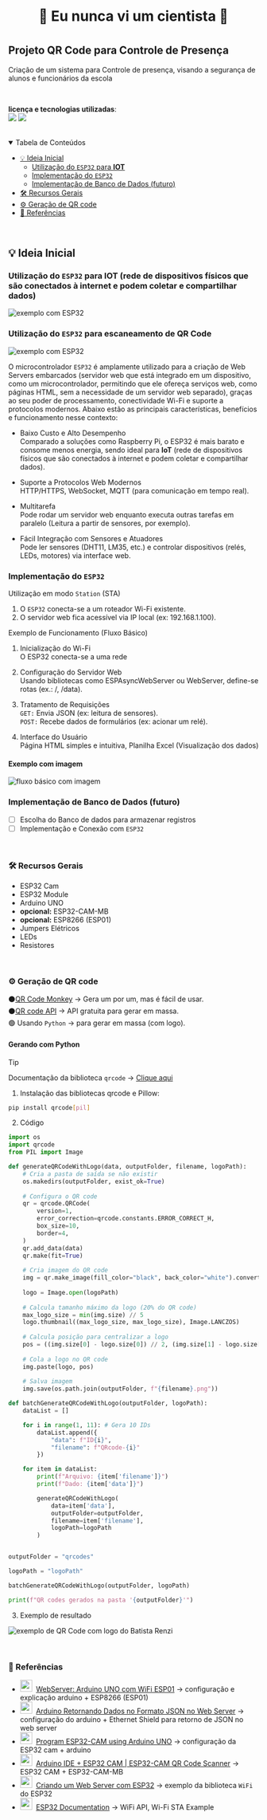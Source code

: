 <h1 align=center>🚀 Eu nunca vi um cientista 🚀<h1>

## Projeto QR Code para Controle de Presença

Criação de um sistema para Controle de presença, visando a segurança de alunos e funcionários da escola

<br>

**licença e tecnologias utilizadas**:  
<img src="https://img.shields.io/github/license/henrygoncalvess/QRcode-contra-turno?style=for-the-badge&labelColor=gray&color=97ca00"> <a href="https://docs.python.org/3/"><img src="https://img.shields.io/badge/python-3.11.9-3776AB?style=for-the-badge&logo=python&logoColor=3776AB&labelColor=gray"></a>

<br>

<details open="open">
<summary>Tabela de Conteúdos</summary>
  
- [💡 Ideia Inicial](#ideia)
  - [Utilização do `ESP32` para **IOT**](#esp32)
  - [Implementação do `ESP32`](#implementacao)
  - [Implementação de Banco de Dados (futuro)](#implementacao-db)
- [🛠 Recursos Gerais](#recursos)
- [⚙ Geração de QR code](#qrcode)
- [📄 Referências](#ref)
  
</details>

<br>

<a name="ideia"></a>

## 💡 Ideia Inicial
<a name="esp32"></a>
### Utilização do `ESP32` para **IOT** (rede de dispositivos físicos que são conectados à internet e podem coletar e compartilhar dados)

![exemplo com ESP32](images/ESP32_iot.png)

### Utilização do `ESP32` para escaneamento de QR Code

![exemplo com ESP32](images/ESP32CAM_code.png)

O microcontrolador `ESP32` é amplamente utilizado para a criação de Web Servers embarcados (servidor web que está integrado em um dispositivo, como um microcontrolador, permitindo que ele ofereça serviços web, como páginas HTML, sem a necessidade de um servidor web separado), graças ao seu poder de processamento, conectividade Wi-Fi e suporte a protocolos modernos. Abaixo estão as principais características, benefícios e funcionamento nesse contexto:

- Baixo Custo e Alto Desempenho  
Comparado a soluções como Raspberry Pi, o ESP32 é mais barato e consome menos energia, sendo ideal para **IoT** (rede de dispositivos físicos que são conectados à internet e podem coletar e compartilhar dados).

- Suporte a Protocolos Web Modernos  
HTTP/HTTPS, WebSocket, MQTT (para comunicação em tempo real).

- Multitarefa  
Pode rodar um servidor web enquanto executa outras tarefas em paralelo (Leitura a partir de sensores, por exemplo).

- Fácil Integração com Sensores e Atuadores  
Pode ler sensores (DHT11, LM35, etc.) e controlar dispositivos (relés, LEDs, motores) via interface web.

<a name="implementacao"></a>
### Implementação do `ESP32`

Utilização em modo `Station` (STA)

1. O `ESP32` conecta-se a um roteador Wi-Fi existente.
2. O servidor web fica acessível via IP local (ex: 192.168.1.100).

Exemplo de Funcionamento (Fluxo Básico)

1. Inicialização do Wi-Fi  
O ESP32 conecta-se a uma rede

2. Configuração do Servidor Web  
Usando bibliotecas como ESPAsyncWebServer ou WebServer, define-se rotas (ex.: /, /data).

3. Tratamento de Requisições  
`GET:` Envia JSON (ex: leitura de sensores).  
`POST:` Recebe dados de formulários (ex: acionar um relé).

4. Interface do Usuário  
Página HTML simples e intuitiva, Planilha Excel (Visualização dos dados)

#### Exemplo com imagem

![fluxo básico com imagem](images/fluxo_code.png)

<a name="implementacao-db"></a>
### Implementação de Banco de Dados (futuro)

- [ ] Escolha do Banco de dados para armazenar registros
- [ ] Implementação e Conexão com `ESP32`

<br>

<a name="recursos"></a>
### 🛠 Recursos Gerais

- ESP32 Cam
- ESP32 Module
- Arduino UNO
- **opcional:** ESP32-CAM-MB
- **opcional:** ESP8266 (ESP01)
- Jumpers Elétricos
- LEDs
- Resistores

<br>

<a name="qrcode"></a>
### ⚙ Geração de QR code

⚫[QR Code Monkey](https://www.qrcode-monkey.com/) → Gera um por um, mas é fácil de usar.  
⚫[QR code API](https://goqr.me/api/) → API gratuita para gerar em massa.  
🟢 Usando `Python` → para gerar em massa (com logo).

#### Gerando com Python

> [!TIP]
> Documentação da biblioteca `qrcode` → [Clique aqui](https://pypi.org/project/qrcode/)

1. Instalação das bibliotecas qrcode e Pillow:
```bash
pip install qrcode[pil]
```

2. Código
```py
import os
import qrcode
from PIL import Image

def generateQRCodeWithLogo(data, outputFolder, filename, logoPath):
    # Cria a pasta de saída se não existir
    os.makedirs(outputFolder, exist_ok=True)
    
    # Configura o QR code
    qr = qrcode.QRCode(
        version=1,
        error_correction=qrcode.constants.ERROR_CORRECT_H,
        box_size=10,
        border=4,
    )
    qr.add_data(data)
    qr.make(fit=True)
    
    # Cria imagem do QR code
    img = qr.make_image(fill_color="black", back_color="white").convert('RGB')
    
    logo = Image.open(logoPath)
    
    # Calcula tamanho máximo da logo (20% do QR code)
    max_logo_size = min(img.size) // 5
    logo.thumbnail((max_logo_size, max_logo_size), Image.LANCZOS)
    
    # Calcula posição para centralizar a logo
    pos = ((img.size[0] - logo.size[0]) // 2, (img.size[1] - logo.size[1]) // 2)
    
    # Cola a logo no QR code
    img.paste(logo, pos)
    
    # Salva imagem
    img.save(os.path.join(outputFolder, f"{filename}.png"))

def batchGenerateQRCodeWithLogo(outputFolder, logoPath):
    dataList = []

    for i in range(1, 11): # Gera 10 IDs
        dataList.append({
            "data": f"ID{i}",
            "filename": f"QRcode-{i}"
        })

    for item in dataList:
        print(f"Arquivo: {item['filename']}")
        print(f"Dado: {item['data']}")

        generateQRCodeWithLogo(
            data=item['data'],
            outputFolder=outputFolder,
            filename=item['filename'],
            logoPath=logoPath
        )


outputFolder = "qrcodes"

logoPath = "logoPath"

batchGenerateQRCodeWithLogo(outputFolder, logoPath)

print(f"QR codes gerados na pasta '{outputFolder}'")
```

3. Exemplo de resultado

![exemplo de QR Code com logo do Batista Renzi](images/batista_code.png)

<br>

<a name="ref"></a>
### 📄 Referências
- <img src="https://cdn.simpleicons.org/youtube/FF0000/FF0000" width=24>&nbsp; [WebServer: Arduino UNO com WiFi ESP01](https://youtu.be/_WPXhNV07Q8?si=PmHWCHl0Lrf5LABd) → configuração e explicação arduino + ESP8266 (ESP01)
- <img src="https://cdn.simpleicons.org/youtube/FF0000/FF0000" width=24>&nbsp; [Arduino Retornando Dados no Formato JSON no Web Server](https://youtu.be/eSMZxWEYgZs?si=KtAnpWq5ySvwE1lo) → configuração do arduino + Ethernet Shield para retorno de JSON no web server
- <img src="https://cdn.simpleicons.org/youtube/FF0000/FF0000" width=24>&nbsp; [Program ESP32-CAM using Arduino UNO](https://easyelectronicsproject.com/esp32-projects/program-esp32cam-arduino/) → configuração da ESP32 cam + arduino
- <img src="https://cdn.simpleicons.org/youtube/FF0000/FF0000" width=24>&nbsp; [Arduino IDE + ESP32 CAM | ESP32-CAM QR Code Scanner](https://www.youtube.com/watch?v=tZV7b8dGgw4) → ESP32 CAM + ESP32-CAM-MB
- <img src="https://cdn.simpleicons.org/youtube/FF0000/FF0000" width=24>&nbsp; [Criando um Web Server com ESP32](https://www.youtube.com/watch?v=ZSyqNFGAF8o) → exemplo da biblioteca `WiFi` do ESP32
- <img src="https://cdn.simpleicons.org/youtube/FF0000/FF0000" width=24>&nbsp; [ESP32 Documentation](https://docs.espressif.com/projects/arduino-esp32/en/latest/index.html) → WiFi API, Wi-Fi STA Example
